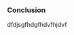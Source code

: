 <section class="no-padding" id="conclusion">
          <aside class="orange">
      <div class="container text-center">
          <div class="call-to-action">
              <h3>Conclusion</h3>
                    dfdjsgfhdgfhdvfhjdvf
</section>
